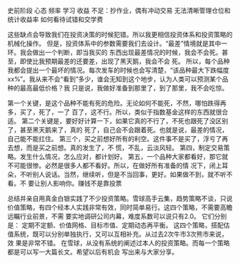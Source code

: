 史前阶段
心态
频率
学习
收益
不足：抄作业，偶有冲动交易
无法清晰管理仓位和统计收益率
如何看待试错和交学费


这些缺点会导致我们在投资决策的时候犯错。所以我更相信投资体系和投资策略的机械化操作。
但是，投资体系中的参数需要我们去设计。“最差”情境就是其中一环。我会做出一个判断，即当我买的
东西出现最差情况的时候，我会不会死。甚至，即使比我预期最差的还要差，出现了黑天鹅，我会不会
死。
所以，每个品种我都会提出一个最坏的情况。每次发车的时候也会写清楚，“该品种最大下跌幅度
xx%”。我从来不会“看到”多少，谁会无知到这个地步，认为人类可以预测某个品种的最高最低价格？我
只是说，我做好准备到那里了，到了那里，我不会吃惊。


第一个关键，是这个品种不能有死的危险。无论如何不能死，不然，哪怕跌得再多，买了，死了，一了
百了，这不行。所以，类似于指数基金这样的东西就很合适。
第二个关键是，要好好计算一下，如果它真的不行了，不死也跟死了没区别了，甚至黑天鹅来了，真的
死了，自己会不会跟着死。也就是说，最差的情况，自己能不能扛住。
第三个，买之前想好所有的利空。这件事不是买了，浮亏了再去想，而是买之前想。真的发生了，不
慌，不乱，云淡风轻。
第四，制定交易策略。发生什么情况，怎么应对，都计划好。
第五，一个品种大家都看好，那它就不可能很惨。必然是很多人都不看好。所以，在做好所有准备的情
况下，闭上耳朵，不听别人说话。当然，继续听，但是不当回事，更好。如果做不到，就不听不看。不
要让别人影响你。赚钱不是靠投票

总结并亲自用真金白银实践了不少投资策略。雪球高手云集，趋势策略不谈，只说
价值策略，有四个经本人实践非常有效，同时简单易行。这四个策略，不需要高瞻远瞩行业前景，不需
要实地调研公司内幕，难度系数可以说只有2.0。
它们分别是：
定期不定额、价值网格、目标市值、定期动态再平衡。
这四个策略，搭配估值系统，既可以分别单独执行，又可以互相补充。从过去2次牛市3次熊市来说，效
果是非常不错。
在雪球，从没有系统的阐述过本人的投资策略。而每一个策略都是可以写一大篇长文。希望以后有机会
写出来与大家分享。